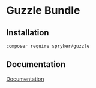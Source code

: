 # Guzzle Bundle

## Installation

```
composer require spryker/guzzle
```

## Documentation

[Documentation](https://spryker.github.io)

